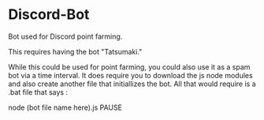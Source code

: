 # Discord-Bot
Bot used for Discord point farming.

This requires having the bot "Tatsumaki."

While this could be used for point farming, you could also use it as a spam bot via a time interval. It does require you to download the js node modules and also create another file that initiallizes the bot. All that would require is a .bat file that says :

node (bot file name here).js
PAUSE
